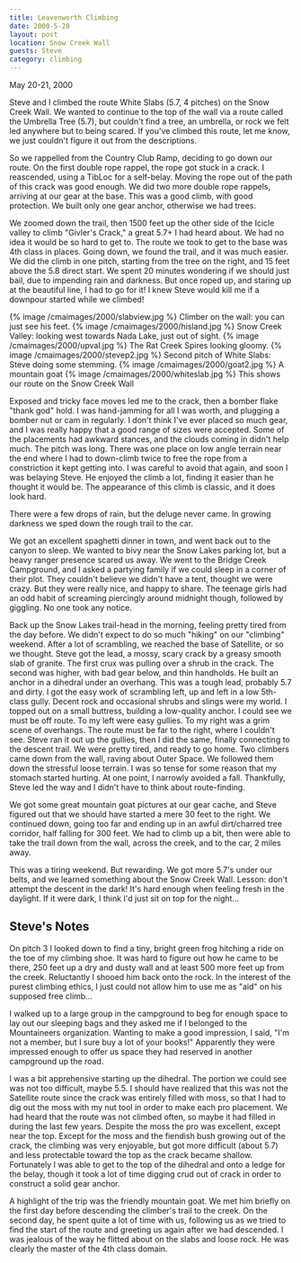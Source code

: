 ```yaml
---
title: Leavenworth Climbing
date: 2000-5-20
layout: post
location: Snow Creek Wall
guests: Steve
category: climbing
---
```


May 20-21, 2000

Steve and I climbed the route White Slabs
(5.7, 4 pitches) on the Snow Creek Wall.  We wanted to continue to the top of
the wall via a route called the Umbrella Tree (5.7), but couldn't find a tree,
an umbrella, or rock we felt led anywhere but to being scared. If you've climbed
this route, let me know, we just couldn't figure it out from the descriptions.


So we rappelled from the Country Club Ramp, deciding to go down our
route. On the first double rope rappel, the rope got stuck in a
crack. I reascended, using a TibLoc for a self-belay. Moving the rope
out of the path of this crack was good enough. We did two more double
rope rappels, arriving at our gear at the base. This was a good climb,
with good protection. We built only one gear anchor, otherwise we had
trees.


We zoomed down the trail, then 1500 feet up the other side of the Icicle valley
to climb "Givler's Crack," a great 5.7+ I had heard about. We had no idea it
would be so hard to get to. The route we took to get to the base was 4th class
in places.  Going down, we found the trail, and it was much easier. We did the
climb in one pitch, starting from the tree on the right, and 15 feet above the
5.8 direct start.  We spent 20 minutes wondering if we should just bail, due to
impending rain and darkness. But once roped up, and staring up at the beautiful
line, I had to go for it! I knew Steve would kill me if a downpour started while
we climbed!


{% image /cmaimages/2000/slabview.jpg %}
Climber on the wall: you can just see his feet.
{% image /cmaimages/2000/hisland.jpg %}
Snow Creek Valley: looking west towards Nada Lake, just out of sight.
{% image /cmaimages/2000/upval.jpg %}
The Rat Creek Spires looking gloomy.
{% image /cmaimages/2000/stevep2.jpg %}
Second pitch of White Slabs: Steve doing some stemming.
{% image /cmaimages/2000/goat2.jpg %}
A mountain goat
{% image /cmaimages/2000/whiteslab.jpg %}
This shows our route on the Snow Creek Wall


Exposed and tricky face moves led me to the crack, then a bomber flake
"thank god" hold.  I was hand-jamming for all I was worth, and
plugging a bomber nut or cam in regularly.  I don't think I've ever
placed so much gear, and I was really happy that a good range of sizes
were accepted. Some of the placements had awkward stances, and the
clouds coming in didn't help much. The pitch was long. There was one
place on low angle terrain near the end where I had to down-climb twice
to free the rope from a constriction it kept getting into. I was
careful to avoid that again, and soon I was belaying Steve.  He
enjoyed the climb a lot, finding it easier than he thought it would
be. The appearance of this climb is classic, and it does look hard.


There were a few drops of rain, but the deluge never came. In growing
darkness we sped down the rough trail to the car.


We got an excellent spaghetti dinner in town, and went back out to the
canyon to sleep. We wanted to bivy near the Snow Lakes parking lot,
but a heavy ranger presence scared us away.  We went to the Bridge
Creek Campground, and I asked a partying family if we could sleep in a
corner of their plot. They couldn't believe we didn't have a tent,
thought we were crazy.  But they were really nice, and happy to
share. The teenage girls had an odd habit of screaming piercingly
around midnight though, followed by giggling. No one took any notice.


Back up the Snow Lakes trail-head in the morning, feeling pretty tired
from the day before.  We didn't expect to do so much "hiking" on our
"climbing" weekend. After a lot of scrambling, we reached the base of
Satellite, 
or so we thought. Steve got the lead, a mossy, scary crack
by a greasy smooth slab of granite. The first crux was pulling over a
shrub in the crack.  The second was higher, with bad gear below, and
thin handholds. He built an anchor in a dihedral under an
overhang. This was a tough lead, probably 5.7 and dirty.  I got the
easy work of scrambling left, up and left in a low 5th-class
gully. Decent rock and occasional shrubs and slings were my world. I
topped out on a small buttress, building a low-quality anchor. I could
see we must be off route. To my left were easy gullies. To my right
was a grim scene of overhangs.  The route must be far to the right,
where I couldn't see. Steve ran it out up the gullies, then I did the
same, finally connecting to the descent trail. We were pretty tired,
and ready to go home. Two climbers came down from the wall, raving
about Outer Space. We followed them down the stressful loose
terrain. I was so tense for some reason that my stomach started
hurting. At one point, I narrowly avoided a fall. Thankfully, Steve
led the way and I didn't have to think about route-finding.


We got some great mountain goat pictures at our gear cache, and Steve
figured out that we should have started a mere 30 feet to the
right. We continued down, going too far and ending up in an awful
dirt/charred tree corridor, half falling for 300 feet. We had to climb
up a bit, then were able to take the trail down from the wall, across
the creek, and to the car, 2 miles away.


This was a tiring weekend. But rewarding. We got more 5.7's under our
belts, and we learned something about the Snow Creek Wall. Lesson:
don't attempt the descent in the dark! It's hard enough when feeling
fresh in the daylight. If it were dark, I think I'd just sit on top
for the night...


Steve's Notes
-----------

On pitch 3 I looked down to find a tiny, bright
green frog hitching a ride on the toe of my climbing shoe.  It was
hard to figure out how he came to be there, 250 feet up a dry and
dusty wall and at least 500 more feet up from the creek.  Reluctantly
I shooed him back onto the rock.  In the interest of the purest
climbing ethics, I just could not allow him to use me as "aid" on his
supposed free climb...


I walked up to a large group in the campground to beg for enough
space to lay out our sleeping bags and they asked me if I belonged to
the Mountaineers organization.  Wanting to make a good impression, I
said, "I'm not a member, but I sure buy a lot of your books!"
Apparently they were impressed enough to offer us space they had
reserved in another campground up the road.


I was a bit apprehensive starting up the dihedral.  The portion
we could see was not too difficult, maybe 5.5.  I should have realized
that this was not the Satellite route since the crack was entirely
filled with moss, so that I had to dig out the moss with my nut tool
in order to make each pro placement.  We had heard that the route was
not climbed often, so maybe it had filled in during the last few
years.  Despite the moss the pro was excellent, except near the top.
Except for the moss and the fiendish bush growing out of the crack,
the climbing was very enjoyable, but got more difficult (about 5.7)
and less protectable toward the top as the crack became shallow.
Fortunately I was able to get to the top of the dihedral and onto a
ledge for the belay, though it took a lot of time digging crud out of
crack in order to construct a solid gear anchor.


A highlight of the trip was the friendly mountain goat.  We met
him briefly on the first day before descending the climber's trail to
the creek.  On the second day, he spent quite a lot of time with us,
following us as we tried to find the start of the route and greeting
us again after we had descended.  I was jealous of the way he flitted
about on the slabs and loose rock.  He was clearly the master of the
4th class domain.

